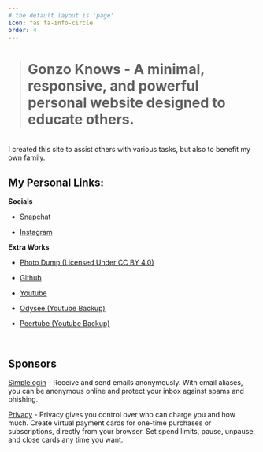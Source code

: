 ```yaml
---
# the default layout is 'page'
icon: fas fa-info-circle
order: 4
---
```


> # Gonzo Knows - A minimal, responsive, and powerful personal website designed to educate others.

<br>
 I created this site to assist others with various tasks, but also to benefit my own family.

<br>

## My Personal Links:

**Socials**

- [Snapchat](https://www.snapchat.com/add/jacobggonzales)

- [Instagram](https://www.instagram.com/jacobgonzales20/)

**Extra Works**

- [Photo Dump (Licensed Under CC BY 4.0)](https://drive.google.com/drive/folders/1Li7j6qoiVvowXZtEbYRDx5TxOIDbgeUO) 

- [Github](https://github.com/gonzoknows)

- [Youtube](https://www.youtube.com/@gonzoknows)

- [Odysee (Youtube Backup)](https://odysee.com/@gonzoknows:5)

- [Peertube (Youtube Backup)](https://tilvids.com/c/gonzoknows)

<br>

## **Sponsors**

[Simplelogin](https://simplelogin.io?slref=jacobgonzales) -  Receive and send emails anonymously. With email aliases, you can be anonymous online and protect your inbox against spams and phishing.


[Privacy](https://privacy.com/join/QH273) - Privacy gives you control over who can charge you and how much. Create virtual payment cards for one-time purchases or subscriptions, directly from your browser. Set spend limits, pause, unpause, and close cards any time you want. 
